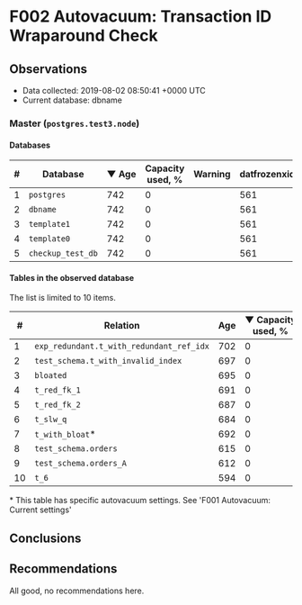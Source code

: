 # F002 Autovacuum: Transaction ID Wraparound Check #

## Observations ##
- Data collected: 2019-08-02 08:50:41 +0000 UTC
- Current database: dbname




### Master (`postgres.test3.node`) ###


#### Databases ####


| \# | Database | &#9660;&nbsp;Age | Capacity used, % | Warning | datfrozenxid |
|--|--------|-----|------------------|---------|--------------|
| 1 |`postgres`|742 |0 |  |561 |
| 2 |`dbname`|742 |0 |  |561 |
| 3 |`template1`|742 |0 |  |561 |
| 4 |`template0`|742 |0 |  |561 |
| 5 |`checkup_test_db`|742 |0 |  |561 |


#### Tables in the observed database ####
The list is limited to 10 items.

| \# | Relation | Age | &#9660;&nbsp;Capacity used, % | Warning |rel_relfrozenxid | toast_relfrozenxid |
|---|-------|-----|------------------|---------|-----------------|--------------------|
| 1 |`exp_redundant.t_with_redundant_ref_idx` |702 |0 |  |601 |0 |
| 2 |`test_schema.t_with_invalid_index` |697 |0 |  |606 |0 |
| 3 |`bloated` |695 |0 |  |608 |0 |
| 4 |`t_red_fk_1` |691 |0 |  |612 |0 |
| 5 |`t_red_fk_2` |687 |0 |  |616 |0 |
| 6 |`t_slw_q` |684 |0 |  |619 |0 |
| 7 |`t_with_bloat`\* |692 |0 |  |611 |0 |
| 8 |`test_schema.orders` |615 |0 |  |688 |0 |
| 9 |`test_schema.orders_A` |612 |0 |  |691 |0 |
| 10 |`t_6` |594 |0 |  |709 |0 |


\* This table has specific autovacuum settings. See 'F001 Autovacuum: Current settings'


## Conclusions ##
 


## Recommendations ##
  All good, no recommendations here.
 

